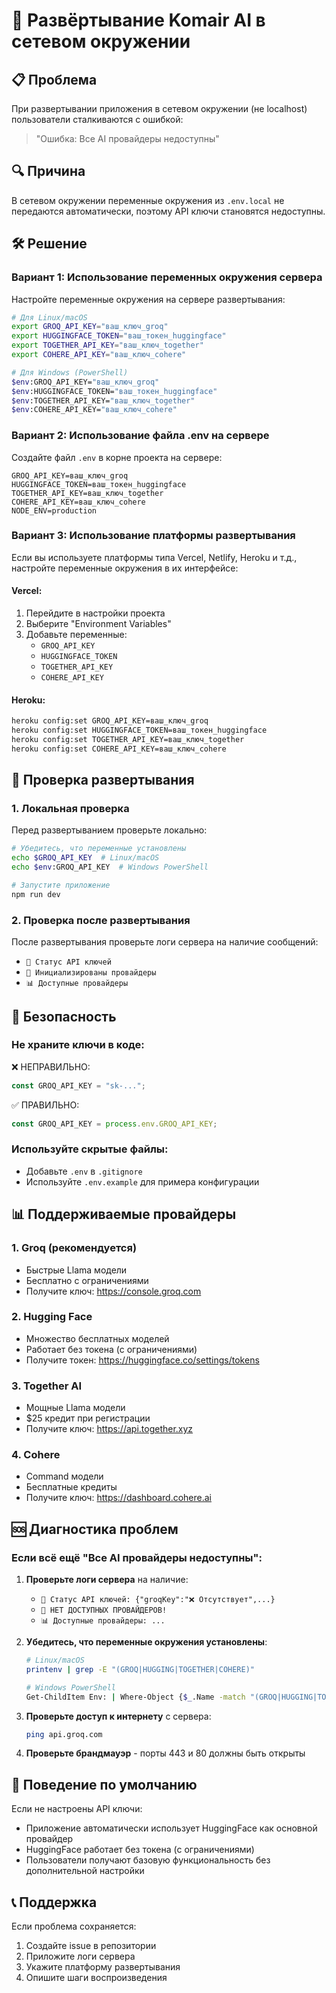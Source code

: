 # 🚀 Развёртывание Komair AI в сетевом окружении

## 📋 Проблема
При развертывании приложения в сетевом окружении (не localhost) пользователи сталкиваются с ошибкой:
> "Ошибка: Все AI провайдеры недоступны"

## 🔍 Причина
В сетевом окружении переменные окружения из `.env.local` не передаются автоматически, поэтому API ключи становятся недоступны.

## 🛠️ Решение

### Вариант 1: Использование переменных окружения сервера
Настройте переменные окружения на сервере развертывания:

```bash
# Для Linux/macOS
export GROQ_API_KEY="ваш_ключ_groq"
export HUGGINGFACE_TOKEN="ваш_токен_huggingface"
export TOGETHER_API_KEY="ваш_ключ_together"
export COHERE_API_KEY="ваш_ключ_cohere"

# Для Windows (PowerShell)
$env:GROQ_API_KEY="ваш_ключ_groq"
$env:HUGGINGFACE_TOKEN="ваш_токен_huggingface"
$env:TOGETHER_API_KEY="ваш_ключ_together"
$env:COHERE_API_KEY="ваш_ключ_cohere"
```

### Вариант 2: Использование файла .env на сервере
Создайте файл `.env` в корне проекта на сервере:

```env
GROQ_API_KEY=ваш_ключ_groq
HUGGINGFACE_TOKEN=ваш_токен_huggingface
TOGETHER_API_KEY=ваш_ключ_together
COHERE_API_KEY=ваш_ключ_cohere
NODE_ENV=production
```

### Вариант 3: Использование платформы развертывания
Если вы используете платформы типа Vercel, Netlify, Heroku и т.д., настройте переменные окружения в их интерфейсе:

#### Vercel:
1. Перейдите в настройки проекта
2. Выберите "Environment Variables"
3. Добавьте переменные:
   - `GROQ_API_KEY`
   - `HUGGINGFACE_TOKEN`
   - `TOGETHER_API_KEY`
   - `COHERE_API_KEY`

#### Heroku:
```bash
heroku config:set GROQ_API_KEY=ваш_ключ_groq
heroku config:set HUGGINGFACE_TOKEN=ваш_токен_huggingface
heroku config:set TOGETHER_API_KEY=ваш_ключ_together
heroku config:set COHERE_API_KEY=ваш_ключ_cohere
```

## 🧪 Проверка развертывания

### 1. Локальная проверка
Перед развертыванием проверьте локально:

```bash
# Убедитесь, что переменные установлены
echo $GROQ_API_KEY  # Linux/macOS
echo $env:GROQ_API_KEY  # Windows PowerShell

# Запустите приложение
npm run dev
```

### 2. Проверка после развертывания
После развертывания проверьте логи сервера на наличие сообщений:
- `🔑 Статус API ключей`
- `🔄 Инициализированы провайдеры`
- `📊 Доступные провайдеры`

## 🔐 Безопасность

### Не храните ключи в коде:
❌ НЕПРАВИЛЬНО:
```javascript
const GROQ_API_KEY = "sk-...";
```

✅ ПРАВИЛЬНО:
```javascript
const GROQ_API_KEY = process.env.GROQ_API_KEY;
```

### Используйте скрытые файлы:
- Добавьте `.env` в `.gitignore`
- Используйте `.env.example` для примера конфигурации

## 📊 Поддерживаемые провайдеры

### 1. Groq (рекомендуется)
- Быстрые Llama модели
- Бесплатно с ограничениями
- Получите ключ: https://console.groq.com

### 2. Hugging Face
- Множество бесплатных моделей
- Работает без токена (с ограничениями)
- Получите токен: https://huggingface.co/settings/tokens

### 3. Together AI
- Мощные Llama модели
- $25 кредит при регистрации
- Получите ключ: https://api.together.xyz

### 4. Cohere
- Command модели
- Бесплатные кредиты
- Получите ключ: https://dashboard.cohere.ai

## 🆘 Диагностика проблем

### Если всё ещё "Все AI провайдеры недоступны":

1. **Проверьте логи сервера** на наличие:
   - `🔑 Статус API ключей: {"groqKey":"❌ Отсутствует",...}`
   - `🚨 НЕТ ДОСТУПНЫХ ПРОВАЙДЕРОВ!`
   - `📊 Доступные провайдеры: ...`

2. **Убедитесь, что переменные окружения установлены**:
   ```bash
   # Linux/macOS
   printenv | grep -E "(GROQ|HUGGING|TOGETHER|COHERE)"
   
   # Windows PowerShell
   Get-ChildItem Env: | Where-Object {$_.Name -match "(GROQ|HUGGING|TOGETHER|COHERE)"}
   ```

3. **Проверьте доступ к интернету** с сервера:
   ```bash
   ping api.groq.com
   ```

4. **Проверьте брандмауэр** - порты 443 и 80 должны быть открыты

## 🔄 Поведение по умолчанию

Если не настроены API ключи:
- Приложение автоматически использует HuggingFace как основной провайдер
- HuggingFace работает без токена (с ограничениями)
- Пользователи получают базовую функциональность без дополнительной настройки

## 📞 Поддержка

Если проблема сохраняется:
1. Создайте issue в репозитории
2. Приложите логи сервера
3. Укажите платформу развертывания
4. Опишите шаги воспроизведения